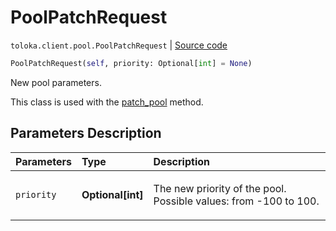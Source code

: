 # PoolPatchRequest
`toloka.client.pool.PoolPatchRequest` | [Source code](https://github.com/Toloka/toloka-kit/blob/v1.1.3/src/client/pool/__init__.py#L282)

```python
PoolPatchRequest(self, priority: Optional[int] = None)
```

New pool parameters.


This class is used with the [patch_pool](toloka.client.TolokaClient.patch_pool.md) method.

## Parameters Description

| Parameters | Type | Description |
| :----------| :----| :-----------|
`priority`|**Optional\[int\]**|<p>The new priority of the pool. Possible values: from -100 to 100.</p>
